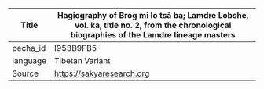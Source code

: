 |Title | Hagiography of Brog mi lo tsā ba; Lamdre Lobshe, vol. ka, title no. 2, from the chronological biographies of the Lamdre lineage masters 
| --- | --- 
|pecha_id | I953B9FB5
|language | Tibetan Variant
|Source | https://sakyaresearch.org